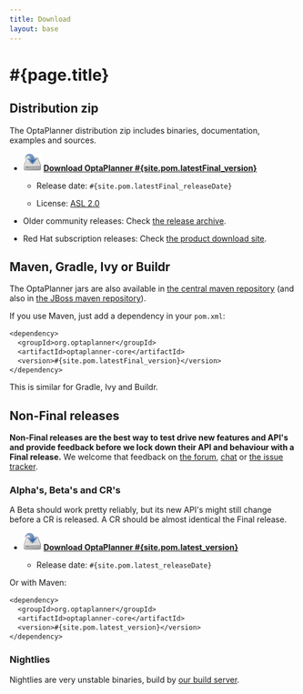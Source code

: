 ```yaml
---
title: Download
layout: base
---
```

# #{page.title}

## Distribution zip

The OptaPlanner distribution zip includes binaries, documentation, examples and sources.

* ![](download.png) **[Download OptaPlanner #{site.pom.latestFinal_version}](#{site.pom.latestFinal_distributionZip})**

    * Release date: `#{site.pom.latestFinal_releaseDate}`

    * License: [ASL 2.0](../code/license.html)

* Older community releases: Check [the release archive](http://download.jboss.org/drools/release/).

* Red Hat subscription releases: Check [the product download site](http://www.jboss.com/downloads/).

## Maven, Gradle, Ivy or Buildr

The OptaPlanner jars are also available in [the central maven repository](http://search.maven.org/#search|ga|1|org.optaplanner)
(and also in [the JBoss maven repository](https://repository.jboss.org/nexus/index.html#nexus-search;gav~org.optaplanner~~~~)).

If you use Maven, just add a dependency in your `pom.xml`:

    <dependency>
      <groupId>org.optaplanner</groupId>
      <artifactId>optaplanner-core</artifactId>
      <version>#{site.pom.latestFinal_version}</version>
    </dependency>

This is similar for Gradle, Ivy and Buildr.

## Non-Final releases

**Non-Final releases are the best way to test drive new features and API's
and provide feedback before we lock down their API and behaviour with a Final release.**
We welcome that feedback on [the forum](../community/forum.html), [chat](../community/chat.html)
or [the issue tracker](../code/issueTracker.html).

### Alpha's, Beta's and CR's

A Beta should work pretty reliably, but its new API's might still change before a CR is released.
A CR should be almost identical the Final release.

* ![](download.png) **[Download OptaPlanner #{site.pom.latest_version}](#{site.pom.latest_distributionZip})**

    * Release date: `#{site.pom.latest_releaseDate}`

Or with Maven:

    <dependency>
      <groupId>org.optaplanner</groupId>
      <artifactId>optaplanner-core</artifactId>
      <version>#{site.pom.latest_version}</version>
    </dependency>

### Nightlies

Nightlies are very unstable binaries, build by [our build server](../code/continuousIntegration.html).
